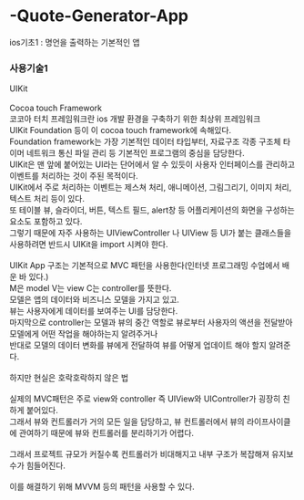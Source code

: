 # -Quote-Generator-App
ios기초1 : 명언을 출력하는 기본적인 앱

### 사용기술1
UIKit<br>
<br>
Cocoa touch Framework<br>
코코아 터치 프레임워크란 ios 개발 환경을 구축하기 위한 최상위 프레임워크<br>
UIKit Foundation 등이 이 cocoa touch framework에 속해있다.<br>
Foundation framework는 가장 기본적인 데이터 타입부터, 자료구조 각종 구조체 타이머 네트워크 통신 파일 관리 등 기본적인 프로그램의 중심을 담당한다.<br>
UIKit은 맨 앞에 붙어있는 UI라는 단어에서 알 수 있듯이 사용자 인터페이스를 관리하고 이벤트를 처리하는 것이 주된 목적이다.<br>
UIKit에서 주로 처리하는 이벤트는 제스쳐 처리, 애니메이션, 그림그리기, 이미지 처리, 텍스트 처리 등이 있다.<br>
또 테이블 뷰, 슬라이더, 버튼, 텍스트 필드, alert창 등 어플리케이션의 화면을 구성하는 요소도 포함하고 있다.<br>
그렇기 때문에 자주 사용하는 UIViewController 나 UIView 등 UI가 붙는 클래스들을 사용하려면 반드시 UIKit을 import 시켜야 한다.<br>
<br>
UIKit App 구조는 기본적으로 MVC 패턴을 사용한다(인터넷 프로그래밍 수업에서 배운 바 있다.)<br>
M은 model V는 view C는 controller를 뜻한다.<br>
모델은 앱의 데이터와 비즈니스 모델을 가지고 있고.<br>
뷰는 사용자에게 데이터를 보여주는 UI를 담당한다.<br>
마지막으로 controller는 모델과 뷰의 중간 역할로 뷰로부터 사용자의 액션을 전달받아 모델에게 어떤 작업을 해야하는지 알려주거나<br>
반대로 모델의 데이터 변화를 뷰에게 전달하여 뷰를 어떻게 업데이트 해야 할지 알려준다.<br>
<br>
하지만 현실은 호락호락하지 않은 법<br>
<br>
실제의 MVC패턴은 주로 view와 controller 즉 UIView와 UIController가 굉장히 친하게 붙어있다.<br>
그래서 뷰와 컨트롤러가 거의 모든 일을 담당하고, 뷰 컨트롤러에서 뷰의 라이프사이클에 관여하기 때문에 뷰와 컨트롤러를 분리하기가 어렵다.<br>
<br>
그래서 프로젝트 규모가 커질수록 컨트롤러가 비대해지고 내부 구조가 복잡해져 유지보수가 힘들어진다.<br>
<br>
이를 해결하기 위해 MVVM 등의 패턴을 사용할 수 있다.<br>
<br>

